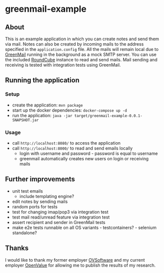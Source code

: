 # greenmail-example

## About

This is an example application in which you can create notes and send them via mail.
Notes can also be created by incoming mails to the address specified in the `application.config` file.
All the mails will remain local due to [GreenMail](https://greenmail-mail-test.github.io/greenmail/) running in the background as a mock SMTP server.
You can use the included [RoundCube](https://roundcube.net/) instance to read and send mails.
Mail sending and receiving is tested with integration tests using GreenMail.

## Running the application

### Setup 

* create the application: `mvn package`
* start up the docker dependencies: `docker-compose up -d`
* run the application: `java -jar target/greenmail-example-0.0.1-SNAPSHOT.jar`

### Usage

* call `http://localhost:8080/` to access the application
* call `http://localhost:8000/` to read and send emails locally
  * login with username and password - password is equal to username
  * greenmail automatically creates new users on login or receiving mails

## Further improvements

* unit test emails
  * include templating engine?
* edit notes by sending mails
* random ports for tests
* test for changing imap/pop3 via integration test
* test mail read/unread feature via integration test
* assert recipient and sender in GreenMail tests
* make e2e tests runnable on all OS variants - testcontainers? - selenium standalone?

## Thanks

I would like to thank my former employer [OVSoftware](https://ovsoftware.de/) and my current employer [OpenValue](https://openvalue.de/) for allowing me to publish the results of my research.
